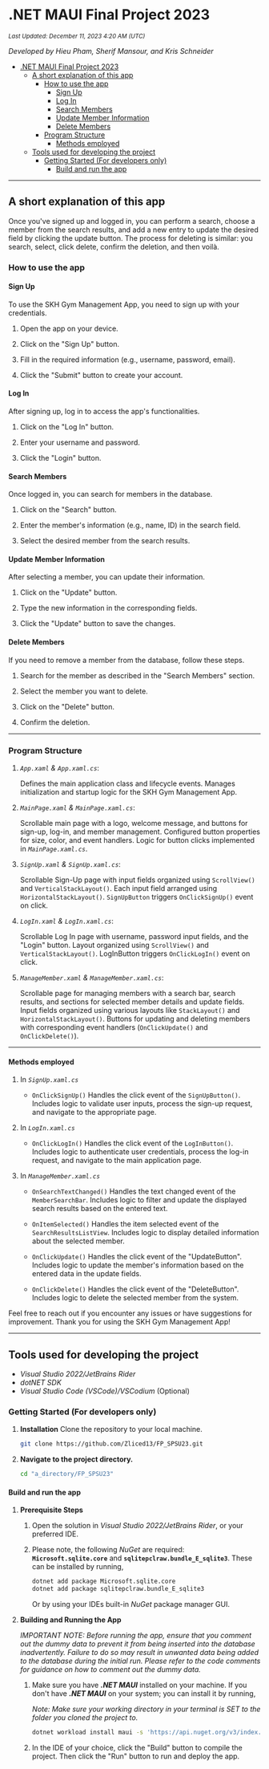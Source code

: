 # .NET MAUI Final Project 2023

_<sup>Last Updated: December 11, 2023 4:20 AM (UTC)</sup>_

_Developed by Hieu Pham, Sherif Mansour, and Kris Schneider_

* [.NET MAUI Final Project 2023](#net-maui-final-project-2023)
  * [A short explanation of this app](#a-short-explanation-of-this-app)
    * [How to use the app](#how-to-use-the-app)
      * [Sign Up](#sign-up)
      * [Log In](#log-in)
      * [Search Members](#search-members)
      * [Update Member Information](#update-member-information)
      * [Delete Members](#delete-members)
    * [Program Structure](#program-structure)
      * [Methods employed](#methods-employed)
  * [Tools used for developing the project](#tools-used-for-developing-the-project)
    * [Getting Started (For developers only)](#getting-started-for-developers-only)
      * [Build and run the app](#build-and-run-the-app)

--------

## A short explanation of this app

Once you've signed up and logged in, you can perform a search, choose a member from the search results, and add a new entry to update the desired field by clicking the update button. The process for deleting is similar: you search, select, click delete, confirm the deletion, and then voilà.

### How to use the app

#### Sign Up

To use the SKH Gym Management App, you need to sign up with your credentials.

1. Open the app on your device.

2. Click on the "Sign Up" button.

3. Fill in the required information (e.g., username, password, email).

4. Click the "Submit" button to create your account.

#### Log In

After signing up, log in to access the app's functionalities.

1. Click on the "Log In" button.

2. Enter your username and password.

3. Click the "Login" button.

#### Search Members

Once logged in, you can search for members in the database.

1. Click on the "Search" button.

2. Enter the member's information (e.g., name, ID) in the search field.

3. Select the desired member from the search results.

#### Update Member Information

After selecting a member, you can update their information.

1. Click on the "Update" button.

2. Type the new information in the corresponding fields.

3. Click the "Update" button to save the changes.

#### Delete Members

If you need to remove a member from the database, follow these steps.

1. Search for the member as described in the "Search Members" section.

2. Select the member you want to delete.

3. Click on the "Delete" button.

4. Confirm the deletion.

---------

### Program Structure

1. _`App.xaml` & `App.xaml.cs`_:

    Defines the main application class and lifecycle events.
    Manages initialization and startup logic for the SKH Gym Management App.

2. _`MainPage.xaml` & `MainPage.xaml.cs`_:

    Scrollable main page with a logo, welcome message, and buttons for sign-up, log-in, and member management.
    Configured button properties for size, color, and event handlers.
    Logic for button clicks implemented in _`MainPage.xaml.cs`_.

3. _`SignUp.xaml` & `SignUp.xaml.cs`_:

    Scrollable Sign-Up page with input fields organized using `ScrollView()` and `VerticalStackLayout()`.
    Each input field arranged using `HorizontalStackLayout()`.
    `SignUpButton` triggers `OnClickSignUp()` event on click.

4. _`LogIn.xaml` & `LogIn.xaml.cs`_:

    Scrollable Log In page with username, password input fields, and the "Login" button.
    Layout organized using `ScrollView()` and `VerticalStackLayout()`.
    LogInButton triggers `OnClickLogIn()` event on click.

5. _`ManageMember.xaml` & `ManageMember.xaml.cs`_:

    Scrollable page for managing members with a search bar, search results, and sections for selected member details and update fields.
    Input fields organized using various layouts like `StackLayout()` and `HorizontalStackLayout()`.
    Buttons for updating and deleting members with corresponding event handlers (`OnClickUpdate()` and `OnClickDelete()`).

--------

#### Methods employed

1. In _`SignUp.xaml.cs`_

   * `OnClickSignUp()`
    Handles the click event of the `SignUpButton()`.
    Includes logic to validate user inputs, process the sign-up request, and navigate to the appropriate page.

2. In _`LogIn.xaml.cs`_

   * `OnClickLogIn()`
      Handles the click event of the `LogInButton()`.
      Includes logic to authenticate user credentials, process the log-in request, and navigate to the main application page.

3. In _`ManageMember.xaml.cs`_

   * `OnSearchTextChanged()`
      Handles the text changed event of the `MemberSearchBar`.
      Includes logic to filter and update the displayed search results based on the entered text.

   * `OnItemSelected()`
      Handles the item selected event of the `SearchResultsListView`.
      Includes logic to display detailed information about the selected member.

   * `OnClickUpdate()`
      Handles the click event of the "UpdateButton".
      Includes logic to update the member's information based on the entered data in the update fields.

   * `OnClickDelete()`
      Handles the click event of the "DeleteButton".
      Includes logic to delete the selected member from the system.

Feel free to reach out if you encounter any issues or have suggestions for improvement. Thank you for using the SKH Gym Management App!

--------

## Tools used for developing the project

* _Visual Studio 2022/JetBrains Rider_
* _dotNET SDK_
* _Visual Studio Code (VSCode)/VSCodium_ (Optional)

### Getting Started (For developers only)

1. **Installation**
    Clone the repository to your local machine.

    ```bash
    git clone https://github.com/Zliced13/FP_SPSU23.git
    ```

2. **Navigate to the project directory.**

    ```bash
    cd "a_directory/FP_SPSU23"
    ```

#### Build and run the app

1. **Prerequisite Steps**

    1. Open the solution in _Visual Studio 2022/JetBrains Rider_, or your preferred IDE.

    1. Please note, the following _NuGet_ are required: **`Microsoft.sqlite.core`** and **`sqlitepclraw.bundle_E_sqlite3`**.
        These can be installed by running,

        ```bash
        dotnet add package Microsoft.sqlite.core
        dotnet add package sqlitepclraw.bundle_E_sqlite3
        ```

        Or by using your IDEs built-in _NuGet_ package manager GUI.

2. **Building and Running the App**

    _IMPORTANT NOTE:_
    _Before running the app, ensure that you comment out the dummy data to prevent it from being inserted into the database inadvertently. Failure to do so may result in unwanted data being added to the database during the initial run. Please refer to the code comments for guidance on how to comment out the dummy data._

   1. Make sure you have **_.NET MAUI_** installed on your machine.
     If you don't have **_.NET MAUI_** on your system; you can install it by running,

      _Note: Make sure your working directory in your terminal is SET to the folder you cloned the project to._

        ```bash
        dotnet workload install maui -s 'https://api.nuget.org/v3/index.json'
        ```

   1. In the IDE of your choice, click the "Build" button to compile the project. Then click the "Run" button to run and deploy the app.
